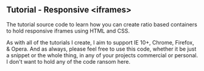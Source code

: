 <p>
    <h2>Tutorial - Responsive &lt;iframes&gt;</h2>
</p>
<p>
    The tutorial source code to learn how you can create ratio based containers to hold responsive iframes using HTML and CSS.  
</p>
<p>
    As with all of the tutorials I create, I aim to support IE 10+, Chrome, Firefox, & Opera. And as always, please feel free to use this code, whether it be just a snippet or the whole thing, in any of your projects commercial or personal. I don't want to hold any of the code ransom here.
</p>
